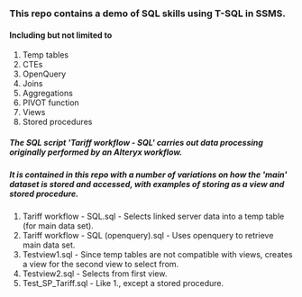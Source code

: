 ### This repo contains a demo of SQL skills using T-SQL in SSMS.

#### Including but not limited to
1. Temp tables
2. CTEs
3. OpenQuery
4. Joins
5. Aggregations
6. PIVOT function
7. Views
8. Stored procedures

##### The SQL script 'Tariff workflow - SQL' carries out data processing originally performed by an Alteryx workflow.

##### It is contained in this repo with a number of variations on how the 'main' dataset is stored and accessed, with examples of storing as a view and stored procedure.

1. Tariff workflow - SQL.sql - Selects linked server data into a temp table (for main data set).
2. Tariff workflow - SQL (openquery).sql - Uses openquery to retrieve main data set.
3. Testview1.sql - Since temp tables are not compatible with views, creates a view for the second view to select from.
4. Testview2.sql - Selects from first view.
5. Test_SP_Tariff.sql - Like 1., except a stored procedure.
